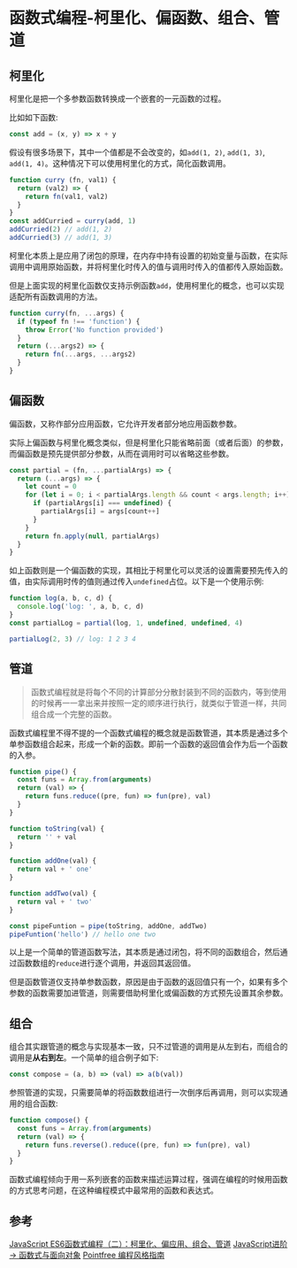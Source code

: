# 函数式编程-柯里化、偏函数、组合、管道

[tag]:前端|函数式编程
[create]:2023-11-24

## 柯里化

柯里化是把一个多参数函数转换成一个嵌套的一元函数的过程。

比如如下函数:

```js
const add = (x, y) => x + y
```

假设有很多场景下，其中一个值都是不会改变的，如`add(1, 2)`, `add(1, 3)`, `add(1, 4)`。这种情况下可以使用柯里化的方式，简化函数调用。

```js
function curry (fn, val1) {
  return (val2) => {
    return fn(val1, val2)
  }
}
const addCurried = curry(add, 1)
addCurried(2) // add(1, 2)
addCurried(3) // add(1, 3)
```

柯里化本质上是应用了闭包的原理，在内存中持有设置的初始变量与函数，在实际调用中调用原始函数，并将柯里化时传入的值与调用时传入的值都传入原始函数。

但是上面实现的柯里化函数仅支持示例函数`add`，使用柯里化的概念，也可以实现适配所有函数调用的方法。

```js
function curry(fn, ...args) {
  if (typeof fn !== 'function') {
    throw Error('No function provided')
  }
  return (...args2) => {
    return fn(...args, ...args2)
  } 
}
```

## 偏函数

偏函数，又称作部分应用函数，它允许开发者部分地应用函数参数。

实际上偏函数与柯里化概念类似，但是柯里化只能省略前面（或者后面）的参数，而偏函数是预先提供部分参数，从而在调用时可以省略这些参数。

```js
const partial = (fn, ...partialArgs) => {
  return (...args) => {
    let count = 0
    for (let i = 0; i < partialArgs.length && count < args.length; i++) {
      if (partialArgs[i] === undefined) {
        partialArgs[i] = args[count++]
      }
    }
    return fn.apply(null, partialArgs)
  }
}
```

如上函数则是一个偏函数的实现，其相比于柯里化可以灵活的设置需要预先传入的值，由实际调用时传的值则通过传入`undefined`占位。以下是一个使用示例:

```js
function log(a, b, c, d) {
  console.log('log: ', a, b, c, d)
}
const partialLog = partial(log, 1, undefined, undefined, 4)

partialLog(2, 3) // log: 1 2 3 4
```

## 管道

> 函数式编程就是将每个不同的计算部分分散封装到不同的函数内，等到使用的时候再一一拿出来并按照一定的顺序进行执行，就类似于管道一样，共同组合成一个完整的函数。

函数式编程里不得不提的一个函数式编程的概念就是函数管道，其本质是通过多个单参函数组合起来，形成一个新的函数。即前一个函数的返回值会作为后一个函数的入参。

```js
function pipe() {
  const funs = Array.from(arguments)
  return (val) => {
    return funs.reduce((pre, fun) => fun(pre), val)
  }
}

function toString(val) {
  return '' + val
}

function addOne(val) {
  return val + ' one'
}

function addTwo(val) {
  return val + ' two'
}

const pipeFuntion = pipe(toString, addOne, addTwo)
pipeFuntion('hello') // hello one two
```

以上是一个简单的管道函数写法，其本质是通过闭包，将不同的函数组合，然后通过函数数组的`reduce`进行逐个调用，并返回其返回值。

但是函数管道仅支持单参数函数，原因是由于函数的返回值只有一个，如果有多个参数的函数需要加进管道，则需要借助柯里化或偏函数的方式预先设置其余参数。

## 组合

组合其实跟管道的概念与实现基本一致，只不过管道的调用是从左到右，而组合的调用是**从右到左**。一个简单的组合例子如下:

```js
const compose = (a, b) => (val) => a(b(val))
```

参照管道的实现，只需要简单的将函数数组进行一次倒序后再调用，则可以实现通用的组合函数:

```js
function compose() {
  const funs = Array.from(arguments)
  return (val) => {
    return funs.reverse().reduce((pre, fun) => fun(pre), val)
  }
}
```

函数式编程倾向于用一系列嵌套的函数来描述运算过程，强调在编程的时候用函数的方式思考问题，在这种编程模式中最常用的函数和表达式。

## 参考

[JavaScript ES6函数式编程（二）：柯里化、偏应用、组合、管道](https://blog.csdn.net/qq_31967569/article/details/107519437)
[JavaScript进阶 → 函数式与面向对象](https://juejin.cn/post/7284221961621651511#heading-19)
[Pointfree 编程风格指南](https://www.ruanyifeng.com/blog/2017/03/pointfree.html)